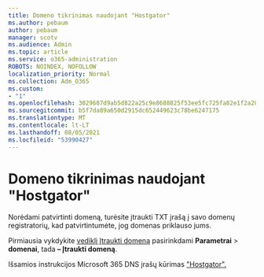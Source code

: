 ```yaml
---
title: Domeno tikrinimas naudojant "Hostgator"
ms.author: pebaum
author: pebaum
manager: scotv
ms.audience: Admin
ms.topic: article
ms.service: o365-administration
ROBOTS: NOINDEX, NOFOLLOW
localization_priority: Normal
ms.collection: Adm_O365
ms.custom:
- "1"
ms.openlocfilehash: 3029687d9ab5d822a25c9e8688825f53ee5fc725fa82e1f2a282d22720431331
ms.sourcegitcommit: b5f7da89a650d2915dc652449623c78be6247175
ms.translationtype: MT
ms.contentlocale: lt-LT
ms.lasthandoff: 08/05/2021
ms.locfileid: "53990427"
---
```

# <a name="verify-your-domain-with-hostgator"></a>Domeno tikrinimas naudojant "Hostgator"

Norėdami patvirtinti domeną, turėsite įtraukti TXT įrašą į savo domenų registratorių, kad patvirtintumėte, jog domenas priklauso jums. 

Pirmiausia vykdykite [vediklį Įtraukti domeną](https://admin.microsoft.com/Adminportal#/Domains) pasirinkdami **Parametrai** \> **domenai**, tada **– Įtraukti domeną**.
  
Išsamios instrukcijos Microsoft 365 DNS įrašų kūrimas ["Hostgator".](https://docs.microsoft.com/microsoft-365/admin/dns/create-dns-records-at-hostgator)